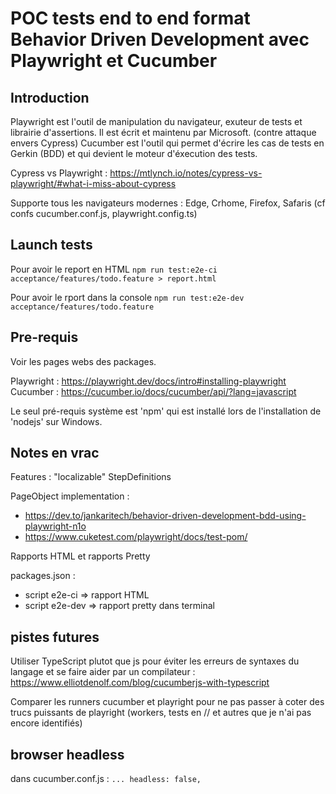 # POC tests end to end format Behavior Driven Development avec Playwright et Cucumber

## Introduction

Playwright est l'outil de manipulation du navigateur, exuteur de tests et librairie d'assertions. Il est écrit et maintenu par Microsoft. (contre attaque envers Cypress)
Cucumber est l'outil qui permet d'écrire les cas de tests en Gerkin (BDD) et qui devient le moteur d'éxecution des tests.

Cypress vs Playwright : https://mtlynch.io/notes/cypress-vs-playwright/#what-i-miss-about-cypress

Supporte tous les navigateurs modernes : Edge, Crhome, Firefox, Safaris (cf confs cucumber.conf.js, playwright.config.ts)


## Launch tests

Pour avoir le report en HTML
```npm run test:e2e-ci acceptance/features/todo.feature > report.html```

Pour avoir le rport dans la console
```npm run test:e2e-dev acceptance/features/todo.feature ```

## Pre-requis

Voir les pages webs des packages.

Playwright : https://playwright.dev/docs/intro#installing-playwright
Cucumber : https://cucumber.io/docs/cucumber/api/?lang=javascript

Le seul pré-requis système est 'npm' qui est installé lors de l'installation de 'nodejs' sur Windows.

## Notes en vrac

Features : "localizable"
StepDefinitions

PageObject implementation : 

* https://dev.to/jankaritech/behavior-driven-development-bdd-using-playwright-n1o
* https://www.cuketest.com/playwright/docs/test-pom/

Rapports HTML et rapports Pretty

packages.json : 

* script e2e-ci => rapport HTML
* script e2e-dev => rapport pretty dans terminal

## pistes futures

Utiliser TypeScript plutot que js pour éviter les erreurs de syntaxes du langage et se faire aider par un compilateur : https://www.elliotdenolf.com/blog/cucumberjs-with-typescript

Comparer les runners cucumber et playright pour ne pas passer à coter des trucs puissants de playright (workers, tests en // et autres que je n'ai pas encore identifiés)

## browser headless

dans cucumber.conf.js : `... headless: false,`
